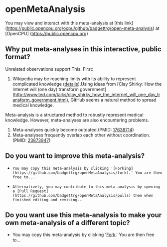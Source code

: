 openMetaAnalysis
==================

You may view and interact with this meta-analysis at [this link] (https://public.opencpu.org/ocpu/github/badgettrg/open-meta-analysis) at [OpenCPU] (https://public.opencpu.org)

Why put meta-analyses in this interactive, public format?
-----------------------------------------------------
Unrelated observations support This. First:

1.    Wikipedia may be reaching limits with its ability to represent complicated knowledge ([details](http://www.technologyreview.com/featuredstory/520446/the-decline-of-wikipedia/)).Using ideas from [Clay Shirky: How the Internet will (one day) transform government] (http://www.ted.com/talks/clay_shirky_how_the_internet_will_one_day_transform_government.html), GitHub seems a natural method to spread medical knowledge.

Meta-analysis is a structured method to robustly represent medical knowledge. However, meta-analyses are also encountering problems.

1.    Meta-analyses quickly become outdated.(PMID: [17638714](http://pubmed.gov/17638714))
2.    Meta-analyses frequently overlap each other without coordination.(PMID: [23873947](http://pubmed.gov/23873947))

Do you want to improve this meta-analysis?
--------------------------------------------
*     You may copy this meta-analysis by clicking '[Forking](https://github.com/badgettrg/openMetaAnalysis/fork).' You are then free to...
*     Alternatively, you may contribute to this meta-analysis by opening a [Pull Request](https://github.com/badgettrg/openMetaAnalysis/pulls) then when finished editing and revising...

Do you want use this meta-analysis to make your own meta-analysis of a different topic?
-----------------------------------------------------------------------------------------
* You may copy this meta-analysis by clicking '[Fork](https://github.com/badgettrg/openMetaAnalysis/fork).' You are then free to...

